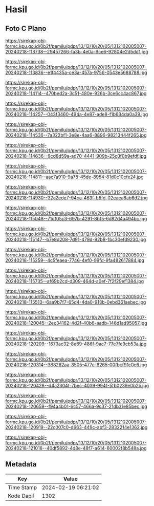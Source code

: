 # Hasil

## Foto C Plano

https://sirekap-obj-formc.kpu.go.id/0b2f/pemilu/pdpr/13/12/10/20/05/1312102005007-20240218-113738--29457266-fa3b-4e0a-9ce6-92804e2d5dd1.jpg

https://sirekap-obj-formc.kpu.go.id/0b2f/pemilu/pdpr/13/12/10/20/05/1312102005007-20240218-113836--e1f4435a-ce3a-457a-9756-0543e5688788.jpg

https://sirekap-obj-formc.kpu.go.id/0b2f/pemilu/pdpr/13/12/10/20/05/1312102005007-20240218-114114--470bed2a-3c51-480e-926b-3ce6cc4ac867.jpg

https://sirekap-obj-formc.kpu.go.id/0b2f/pemilu/pdpr/13/12/10/20/05/1312102005007-20240218-114257--043f3460-494a-4e87-ade8-f1b634da0a39.jpg

https://sirekap-obj-formc.kpu.go.id/0b2f/pemilu/pdpr/13/12/10/20/05/1312102005007-20240218-114536--7a322bf1-3e8e-4aa6-8896-98213444f265.jpg

https://sirekap-obj-formc.kpu.go.id/0b2f/pemilu/pdpr/13/12/10/20/05/1312102005007-20240218-114636--9cd8d59a-ad70-4441-909b-25c0f0b9efdf.jpg

https://sirekap-obj-formc.kpu.go.id/0b2f/pemilu/pdpr/13/12/10/20/05/1312102005007-20240218-114811--aac7a910-9a78-45de-8954-81d0c10cfe24.jpg

https://sirekap-obj-formc.kpu.go.id/0b2f/pemilu/pdpr/13/12/10/20/05/1312102005007-20240218-114930--32a2ede7-94ca-463f-b6fd-02eaea6ab6d2.jpg

https://sirekap-obj-formc.kpu.go.id/0b2f/pemilu/pdpr/13/12/10/20/05/1312102005007-20240218-115048--71df05c3-697b-4291-8bf5-6d82d4a494bc.jpg

https://sirekap-obj-formc.kpu.go.id/0b2f/pemilu/pdpr/13/12/10/20/05/1312102005007-20240218-115147--b7e8d208-7d91-479d-92b8-1bc30efd9230.jpg

https://sirekap-obj-formc.kpu.go.id/0b2f/pemilu/pdpr/13/12/10/20/05/1312102005007-20240218-115259--4c5feaea-7746-4ef0-99fd-9fa482617884.jpg

https://sirekap-obj-formc.kpu.go.id/0b2f/pemilu/pdpr/13/12/10/20/05/1312102005007-20240218-115735--af69b2cd-d309-464d-a0ef-7f2f29ef1384.jpg

https://sirekap-obj-formc.kpu.go.id/0b2f/pemilu/pdpr/13/12/10/20/05/1312102005007-20240218-115513--6aa9b7f7-65d4-4da0-913b-0ebd361aebec.jpg

https://sirekap-obj-formc.kpu.go.id/0b2f/pemilu/pdpr/13/12/10/20/05/1312102005007-20240218-120045--2ec34162-4d2f-40b6-aadb-146d1ad95057.jpg

https://sirekap-obj-formc.kpu.go.id/0b2f/pemilu/pdpr/13/12/10/20/05/1312102005007-20240218-120209--1673ac32-8e69-486f-9ac7-77e7fe9cb53a.jpg

https://sirekap-obj-formc.kpu.go.id/0b2f/pemilu/pdpr/13/12/10/20/05/1312102005007-20240218-120314--388262aa-3505-477c-8265-00fbcf91c0e6.jpg

https://sirekap-obj-formc.kpu.go.id/0b2f/pemilu/pdpr/13/12/10/20/05/1312102005007-20240218-120428--d4a2304f-7bec-4039-9941-5fb0239e0b25.jpg

https://sirekap-obj-formc.kpu.go.id/0b2f/pemilu/pdpr/13/12/10/20/05/1312102005007-20240218-120659--f94a4b01-6c57-466a-9c37-21db31e85bec.jpg

https://sirekap-obj-formc.kpu.go.id/0b2f/pemilu/pdpr/13/12/10/20/05/1312102005007-20240218-120919--22c007c0-d663-449c-abf3-2832214e1362.jpg

https://sirekap-obj-formc.kpu.go.id/0b2f/pemilu/pdpr/13/12/10/20/05/1312102005007-20240218-121016--40df5892-4d8e-48f7-a614-60002f8b548a.jpg


## Metadata

| Key        | Value               |
| ---------- | ------------------- |
| Time Stamp | 2024-02-19 06:21:02 |
| Kode Dapil | 1302                |



